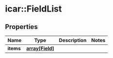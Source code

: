 # icar::FieldList


## Properties

Name | Type | Description | Notes
------------ | ------------- | ------------- | -------------
**items** | [**array[Field]**](Field.md) |  | 


